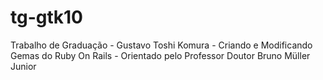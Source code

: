 tg-gtk10
========

Trabalho de Graduação - Gustavo Toshi Komura - Criando e Modificando Gemas do Ruby On Rails - Orientado pelo Professor Doutor Bruno Müller Junior
